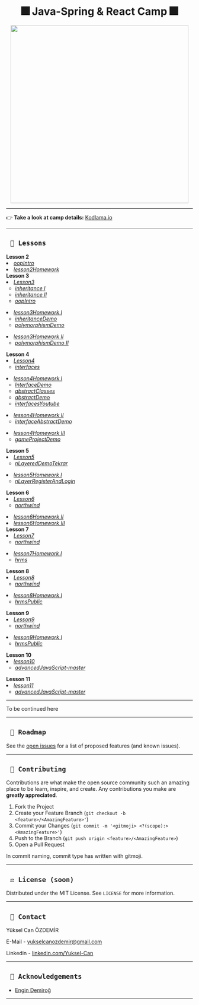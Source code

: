 <div align="center"><h1> 🎆 Java-Spring & React Camp 🎆 </h1> </div>

<p align="center"><img src="https://user-images.githubusercontent.com/58303745/116801369-6233e680-ab1a-11eb-9f70-070688d7d8df.jpg" width="480"></p>

---

:point_right:  **Take a look at camp details:** <a href="https://rent-a-car-project-yuksel-can.herokuapp.com/swagger-ui/index.html#/"> Kodlama.io </a>

---
 
 ## ` 🧪 Lessons` 
    
<summary><strong> Lesson 2 </strong></summary>  
  <li><i><a href="https://github.com/Yuksel-Can/Java-And-React-Camp/tree/main/javaCamp/lesson2/lesson2/oopIntro">oopIntro</a></i></li>
  <li><i><a href="https://github.com/Yuksel-Can/Java-And-React-Camp/tree/main/javaCamp/lesson2/lesson2Homework">lesson2Homework</a></i></li>
	 
<summary><strong> Lesson 3 </strong></summary>  
  <li><i><a href="https://github.com/Yuksel-Can/Java-And-React-Camp/tree/main/javaCamp/lesson3">Lesson3</a></i>
   <ul type="circle">
   <li><i><a href="https://github.com/Yuksel-Can/Java-And-React-Camp/tree/main/javaCamp/lesson3/lesson3/inheritance">inheritance I</a></i></li>
   <li><i><a href="https://github.com/Yuksel-Can/Java-And-React-Camp/tree/main/javaCamp/lesson3/lesson3/inheritance2">inheritance II</a></i></li>
   <li><i><a href=https://github.com/Yuksel-Can/Java-And-React-Camp/tree/main/javaCamp/lesson3/lesson3/oopIntro">oopIntro</a></i></li>
   </ul>
   </li>  
  <li><i><a href="https://github.com/Yuksel-Can/Java-And-React-Camp/tree/main/javaCamp/lesson3/lesson3Homework1">lesson3Homework I</a></i>
   <ul type="circle">
   <li><i><a href="https://github.com/Yuksel-Can/Java-And-React-Camp/tree/main/javaCamp/lesson3/lesson3Homework1/inheritanceDemo">inheritanceDemo</a></i></li>
   <li><i><a href="https://github.com/Yuksel-Can/Java-And-React-Camp/tree/main/javaCamp/lesson3/lesson3Homework1/polymorphismDemo">polymorphismDemo</a></i></li>
   </ul ></li>
  <li><i><a href="https://github.com/Yuksel-Can/Java-And-React-Camp/tree/main/javaCamp/lesson3/lesson3Homework2/kodlamaIO-Polymorphism">lesson3Homework II</a></i>
   <ul type="circle">
   <li><i><a href="https://github.com/Yuksel-Can/Java-And-React-Camp/tree/main/javaCamp/lesson3/lesson3Homework2/kodlamaIO-Polymorphism">polymorphismDemo II</a></i></li>
   </ul>
   </li>
	   
<summary><strong> Lesson 4 </strong></summary>  
  <li><i><a href="https://github.com/Yuksel-Can/Java-And-React-Camp/tree/main/javaCamp/lesson4">Lesson4</a></i>
   <ul type="circle">
   <li><i><a href="https://github.com/Yuksel-Can/Java-And-React-Camp/tree/main/javaCamp/lesson4/lesson4/interfaces">interfaces</a></i></li>
   </ul>
   </li>
  <li><i><a href="https://github.com/Yuksel-Can/Java-And-React-Camp/tree/main/javaCamp/lesson4/lesson4Homework1">lesson4Homework I</a></i>
   <ul type="circle">
   <li><i><a href="https://github.com/Yuksel-Can/Java-And-React-Camp/tree/main/javaCamp/lesson4/lesson4Homework1/InterfaceDemo">InterfaceDemo</a></i></li>
   <li><i><a href="https://github.com/Yuksel-Can/Java-And-React-Camp/tree/main/javaCamp/lesson4/lesson4Homework1/abstractClasses">abstractClasses</a></i></li>
   <li><i><a href="https://github.com/Yuksel-Can/Java-And-React-Camp/tree/main/javaCamp/lesson4/lesson4Homework1/abstractDemo">abstractDemo</a></i></li>
   <li><i><a href="https://github.com/Yuksel-Can/Java-And-React-Camp/tree/main/javaCamp/lesson4/lesson4Homework1/interfacesYoutube">interfacesYoutube</a></i></li>
   </ul>
   </li>
  <li><i><a href="https://github.com/Yuksel-Can/Java-And-React-Camp/tree/main/javaCamp/lesson4">lesson4Homework II</a></i>
      <ul type="circle">
   <li><i><a href="https://github.com/Yuksel-Can/Java-And-React-Camp/tree/main/javaCamp/lesson4/lesson4Homework2/interfaceAbstractDemo">interfaceAbstractDemo</a></i></li>
   </ul></li>
  <li><i><a href="https://github.com/Yuksel-Can/Java-And-React-Camp/tree/main/javaCamp/lesson4">lesson4Homework III</a></i>
      <ul type="circle">
   <li><i><a href="https://github.com/Yuksel-Can/Java-And-React-Camp/tree/main/javaCamp/lesson4/lesson4Homework3/gameProjectDemo">gameProjectDemo</a></i></li>
   </ul>
</li>
  
 <summary><strong> Lesson 5 </strong></summary>  
  <li><i><a href="https://github.com/Yuksel-Can/Java-And-React-Camp/tree/main/javaCamp/lesson5">Lesson5</a></i>
   <ul type="circle">
   <li><i><a href="https://github.com/Yuksel-Can/Java-And-React-Camp/tree/main/javaCamp/lesson5/lesson5/nLayeredDemoTekrar">nLayeredDemoTekrar</a></i></li>
   </ul>
   </li>
   <li><i><a href="https://github.com/Yuksel-Can/Java-And-React-Camp/tree/main/javaCamp/lesson5">lesson5Homework I</a></i>
   <ul type="circle">
   <li><i><a href="https://github.com/Yuksel-Can/Java-And-React-Camp/tree/main/javaCamp/lesson5/lesson5Homework/nLayerRegisterAndLogin">nLayerRegisterAndLogin</a></i></li>
   </ul>
</li>
  
 <summary><strong> Lesson 6 </strong></summary>  
  <li><i><a href="https://github.com/Yuksel-Can/Java-And-React-Camp/tree/main/javaCamp/lesson6">Lesson6</a></i>
   <ul type="circle">
   <li><i><a href="https://github.com/Yuksel-Can/Java-And-React-Camp/tree/main/javaCamp/lesson6/lesson6/northwind">northwind</a></i></li>
   </ul>
  </li>
  <li><i><a href="https://github.com/Yuksel-Can/Java-And-React-Camp/tree/main/javaCamp/lesson6/lesson6Homework2">lesson6Homework II</a></i></li>
  <li><i><a href="https://github.com/Yuksel-Can/Java-And-React-Camp/tree/main/javaCamp/lesson6/lesson6Homework3/screenshot">lesson6Homework III</a></i></li>
	
<summary><strong> Lesson 7 </strong></summary>  
  <li><i><a href="https://github.com/Yuksel-Can/Java-And-React-Camp/tree/main/javaCamp/lesson7">Lesson7</a></i>
   <ul type="circle">
   <li><i><a href="https://github.com/Yuksel-Can/Java-And-React-Camp/tree/main/javaCamp/lesson7/lesson7/northwind">northwind</a></i></li>
   </ul>
  </li>
  <li><i><a href="https://github.com/Yuksel-Can/Java-And-React-Camp/tree/main/javaCamp/lesson7">lesson7Homework I</a></i>
   <ul type="circle">
   <li><i><a href="https://github.com/Yuksel-Can/Java-And-React-Camp/tree/main/javaCamp/lesson7/lesson7Homework1/hrms">hrms</a></i></li>
   </ul>
  </li>
	
<summary><strong> Lesson 8 </strong></summary>  
  <li><i><a href="https://github.com/Yuksel-Can/Java-And-React-Camp/tree/main/javaCamp/lesson8">Lesson8</a></i>
   <ul type="circle">
   <li><i><a href="https://github.com/Yuksel-Can/Java-And-React-Camp/tree/main/javaCamp/lesson8/lesson8/northwind">northwind</a></i></li>
   </ul>
  </li>
  <li><i><a href="https://github.com/Yuksel-Can/Java-And-React-Camp/tree/main/javaCamp/lesson8">lesson8Homework I</a></i>
   <ul type="circle">
   <li><i><a href="https://github.com/Yuksel-Can/Java-And-React-Camp/tree/main/javaCamp/lesson8/lessonHomework1/hrmsPublic">hrmsPublic</a></i></li>
   </ul>
  </li>
	
<summary><strong> Lesson 9 </strong></summary>  
  <li><i><a href="https://github.com/Yuksel-Can/Java-And-React-Camp/tree/main/javaCamp/lesson9">Lesson9</a></i>
   <ul type="circle">
   <li><i><a href="https://github.com/Yuksel-Can/Java-And-React-Camp/tree/main/javaCamp/lesson9/lesson9/northwind">northwind</a></i></li>
   </ul>
  </li>
  <li><i><a href="https://github.com/Yuksel-Can/Java-And-React-Camp/tree/main/javaCamp/lesson9">lesson9Homework I</a></i>
   <ul type="circle">
   <li><i><a href="https://github.com/Yuksel-Can/Java-And-React-Camp/tree/main/javaCamp/lesson9/lesson9Homework1/hrmsPublic">hrmsPublic</a></i></li>
   </ul>
  </li>
	
<summary><strong> Lesson 10 </strong></summary>  
  <li><i><a href="https://github.com/Yuksel-Can/Java-And-React-Camp/tree/main/javaCamp/lesson10/lesson10/advancedJavaScript-master">lesson10</a></i>
   <ul type="circle">
   <li><i><a href="https://github.com/Yuksel-Can/Java-And-React-Camp/tree/main/javaCamp/lesson10/lesson10/advancedJavaScript-master">advancedJavaScript-master</a></i></li>
   </ul>
  </li>	
      
<summary><strong> Lesson 11 </strong></summary>  
  <li><i><a href="https://github.com/Yuksel-Can/Java-And-React-Camp/tree/main/javaCamp/lesson11/lesson11">lesson11</a></i>
   <ul type="circle">
   <li><i><a href="https://github.com/Yuksel-Can/Java-And-React-Camp/tree/main/javaCamp/lesson11/lesson11">advancedJavaScript-master</a></i></li>
   </ul>
  </li>

---
 
To be continued here
 
---
 
 ## ` 🚧 Roadmap`
See the [open issues](https://github.com/Yuksel-Can/Rent-A-Car-Project/issues) for a list of proposed features (and known issues).

---
 
## ` 🤝 Contributing`

Contributions are what make the open source community such an amazing place to be learn, inspire, and create. Any contributions you make are **greatly appreciated**.

1. Fork the Project
2. Create your Feature Branch (`git checkout -b <feature>/<AmazingFeature>'`)
3. Commit your Changes (`git commit -m '<gitmoji> <?(scope):> <AmazingFeature>'`)
4. Push to the Branch (`git push origin <feature>/<AmazingFeature>`)
5. Open a Pull Request

In commit naming, commit type has written with gitmoji.

---

## ` ⚖️ License (soon)`

Distributed under the MIT License. See `LICENSE` for more information.

---

## ` 📧 Contact`

Yüksel Can ÖZDEMİR 

E-Mail - [yukselcanozdemir@gmail.com](mailto:yukselcanozdemir@gmail.com)

Linkedin - [linkedin.com/Yuksel-Can](https://www.linkedin.com/in/y%C3%BCksel-can-%C3%B6zdemir-1a742b183/)

---

## ` 🙏 Acknowledgements`

- [Engin Demiroğ](https://www.linkedin.com/in/engindemirog/)

---
